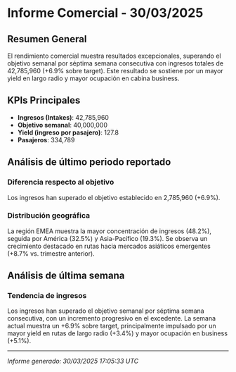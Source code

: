 # Informe Comercial - 30/03/2025

## Resumen General
El rendimiento comercial muestra resultados excepcionales, superando el objetivo semanal por séptima semana consecutiva con ingresos totales de 42,785,960 (+6.9% sobre target). Este resultado se sostiene por un mayor yield en largo radio y mayor ocupación en cabina business.

## KPIs Principales
- **Ingresos (Intakes)**: 42,785,960
- **Objetivo semanal**: 40,000,000
- **Yield (ingreso por pasajero)**: 127.8
- **Pasajeros**: 334,789

## Análisis de último periodo reportado

### Diferencia respecto al objetivo
Los ingresos han superado el objetivo establecido en 2,785,960 (+6.9%).

### Distribución geográfica
La región EMEA muestra la mayor concentración de ingresos (48.2%), seguida por América (32.5%) y Asia-Pacífico (19.3%). Se observa un crecimiento destacado en rutas hacia mercados asiáticos emergentes (+8.7% vs. trimestre anterior).

## Análisis de última semana

### Tendencia de ingresos
Los ingresos han superado el objetivo semanal por séptima semana consecutiva, con un incremento progresivo en el excedente. La semana actual muestra un +6.9% sobre target, principalmente impulsado por un mayor yield en rutas de largo radio (+3.4%) y mayor ocupación en business (+5.1%).

---
*Informe generado: 30/03/2025 17:05:33 UTC* 